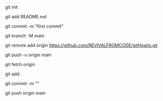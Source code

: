 git init

git add README.md

git commit -m "first commit"

git branch -M main

git remote add origin https://github.com/REVIVALFROMCODE/gitHowto.git

git push -u origin main


git fetch origin

git add .

git commit -m ""

git push origin main

